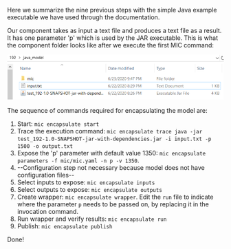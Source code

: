 Here we summarize the nine previous steps with the simple Java example executable we have used through the documentation.

Our component takes as input a text file and produces a text file as a result. It has one parameter 'p' which is used by the JAR executable. This is what the component folder looks like after we execute the first MIC command:

![Diagram](figures/folder.png)

The sequence of commands required for encapsulating the model are:

1. Start: `mic encapsulate start`
2. Trace the execution command: `mic encapsulate trace java -jar test_192-1.0-SNAPSHOT-jar-with-dependencies.jar -i input.txt -p 1500 -o output.txt`
3. Expose the 'p' parameter with default value 1350: `mic encapsulate parameters -f mic/mic.yaml -n p -v 1350`.   
4. --Configuration step not necessary because model does not have configuration files--
5. Select inputs to expose: `mic encapsulate inputs`
6. Select outputs to expose: `mic encapsulate outputs`
7. Create wrapper: `mic encapsulate wrapper`. Edit the `run` file to indicate where the parameter `p` needs to be passed on, by replacing it in the invocation command.
8. Run wrapper and verify results: `mic encapsulate run`
9. Publish: `mic encapsulate publish`

Done!


